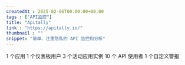 ```yaml
---
createdAt : 2025-02-06T00:00:00+00:00
tags : ["API监控"]
title: "Apitally"
link : "https://apitally.io/"
thumbnail : ""
snippet: "简单、注重隐私的 API 监控和分析"
---
```

1 个应用
1 个仪表板用户
3 个活动应用实例
10 个 API 使用者
1 个自定义警报
